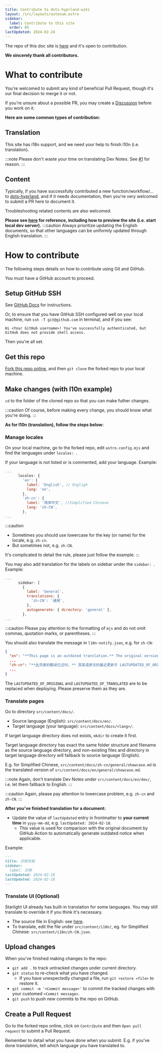 ```yaml
---
title: Contribute to dots-hyprland-wiki
layout: /src/layouts/autonum.astro
sidebar:
  label: Contribute to this site
  order: 05
lastUpdated: 2024-02-24
---
```


The repo of this doc site is [here](https://github.com/end-4/dots-hyprland-wiki) and it's open to contribution.

**We sincerely thank all contributors.**

# What to contribute
You're welcomed to submit any kind of beneficial Pull Request, though it's our final decision to merge it or not.

If you're unsure about a possible PR, you may create a [Discussion](https://github.com/end-4/dots-hyprland-wiki/discussions) before you work on it.

**Here are some common types of contribution:**

## Translation
This site has i18n support, and we need your help to finish l10n (i.e. translation).

:::note
Please don't waste your time on translating Dev Notes. See [#1](https://github.com/end-4/dots-hyprland-wiki/issues/1#issuecomment-1938696111) for reason.
:::

## Content
Typically, if you have successfully contributed a new function/workflow/... to [dots-hyprland](https://github.com/end-4/dots-hyprland),
and if it needs documentation, then you're very welcomed to submit a PR here to document it.

Troubleshooting related contents are also welcomed.

**Please see [here](../doc-site) for reference, including how to preview the site (i.e. start local dev server).**
:::caution
Always prioritize updating the English documents,
so that other languages can be uniformly updated through English translation.
:::

# How to contribute
The following steps details on how to contribute using Git and GitHub.

You must have a GitHub account to proceed.

## Setup GitHub SSH
See [GitHub Docs](https://docs.github.com/en/authentication/connecting-to-github-with-ssh) for instructions.

Or, to ensure that you have GitHub SSH configured well on your local machine,
run `ssh -T git@github.com` in terminal, and if you see:
```plain
Hi <Your GitHub username>! You've successfully authenticated, but GitHub does not provide shell access.
```
Then you're all set.

## Get this repo
[Fork this repo online](https://github.com/end-4/dots-hyprland-wiki/fork), and then `git clone` the forked repo to your local machine.

## Make changes (with l10n example)
`cd` to the folder of the cloned repo so that you can make futher changes.

:::caution
Of course, before making every change, you should know what you're doing.
:::

**As for l10n (translation), follow the steps below:**
### Manage locales
On your local machine, go to the forked repo, edit `astro.config.mjs` and find the languages under `locales: `.

If your language is not listed or is commented, add your language.
Example:
```js title="astro.config.mjs" ins={7-10}
...
      locales: {
        'en': {
          label: 'English', // Engligh
          lang: 'en',
        },
        'zh-cn': {
          label: '简体中文', //Simplified Chinese
          lang: 'zh-CN',
        },
...
```
:::caution
- Sometimes you should use lowercase for the key (or name) for the locale, e.g. `zh-cn`.
- But sometimes not, e.g. `zh-CN`.

It's complicated to detail the rule, please just follow the example.
:::

You may also add translation for the labels on sidebar under the `sidebar: `.
Example:
```js title="astro.config.mjs" ins={6}
...
      sidebar: [
        {
          label: 'General',
          translations: {
            'zh-CN': '通用',
          },
          autogenerate: { directory: 'general' },
        },
...
```
:::caution
Please pay attention to the formatting of `mjs` and do not omit commas, quotation marks, or parentheses.
:::

You should also translate the message in `l10n-notify.json`, e.g. for `zh-CN`:
```json title="l10n-notify.json" ins={4}
{
  "en": "**This page is an outdated translation.** The original version in English was last updated on LASTUPDATED_OF_ORIGINAL, but this translated version was last updated on LASTUPDATED_OF_TRANSLATED.",
  ...
  "zh-cn": "**此页面的翻译已过时。** 其英语原文的最近更新于 LASTUPDATED_OF_ORIGINAL，而此译文最近更新于 LASTUPDATED_OF_TRANSLATED。",
  ...
}
```
The `LASTUPDATED_OF_ORIGINAL` and `LASTUPDATED_OF_TRANSLATED` are to be replaced when deploying. Please preserve them as they are.

### Translate pages
Go to directory `src/content/docs/`.
- Source language (English): `src/content/docs/en/`.
- Target language (your language): `src/content/docs/<lang>/`.

If target language directory does not exists, `mkdir` to create it first.

Target language directory has exact the same folder structure and filename as the source language directory,
and non-existing files and directory in target language directory will fallback to source language (English).

E.g. for Simplified Chinese, `src/content/docs/zh-cn/general/showcase.md` is the translated version of `src/content/docs/en/general/showcase.md`.

:::note
Again, don't translate Dev Notes under `src/content/docs/en/dev/`, i.e. let them fallback to English.
:::

:::caution
Again, please pay attention to lowercase problem, e.g. `zh-cn` and `zh-CN`.
:::

**After you've finished translation for a document:**
- Update the value of `lastUpdated` entry in frontmatter to **your current time** in `yyyy-mm-dd`, e.g. `lastUpdated: 2024-02-18`.
  - This value is used for comparison with the original document by GitHub Action to automatically generate outdated notice when applicable.

Example:
```md title="foo.md" del={5} ins={6}
---
title: 示例文档
sidebar:
  label: 示例
lastUpdated: 2024-02-16
lastUpdated: 2024-02-18
---
```

### Translate UI (Optional)
Starlight UI already has built-in translation for some languages.
You may still translate to override it if you think it's necessary.

- The source file in English: see [here](https://starlight.astro.build/guides/i18n/#translate-starlights-ui).
- To translate, edit the file under `src/content/i18n/`, eg. for Simplified Chinese: `src/content/i18n/zh-CN.json`.

## Upload changes
When you've finished making changes to the repo:
  - `git add .` to track untracked changes under current directory.
  - `git status` to re-check what you have changed.
    - If you have unexpectedly changed a file, run `git restore <file>` to restore it.
  - `git commit -m '<Commit message>'` to commit the tracked changes with your customed `<Commit message>`.
  - `git push` to push new commits to the repo on GitHub.

## Create a Pull Request
Go to the forked repo online, click on `Contribute` and then `Open pull request` to submit a Pull Request.

Remember to detail what you have done when you submit.
E.g. if you've done translation, tell which language you have translated to.
